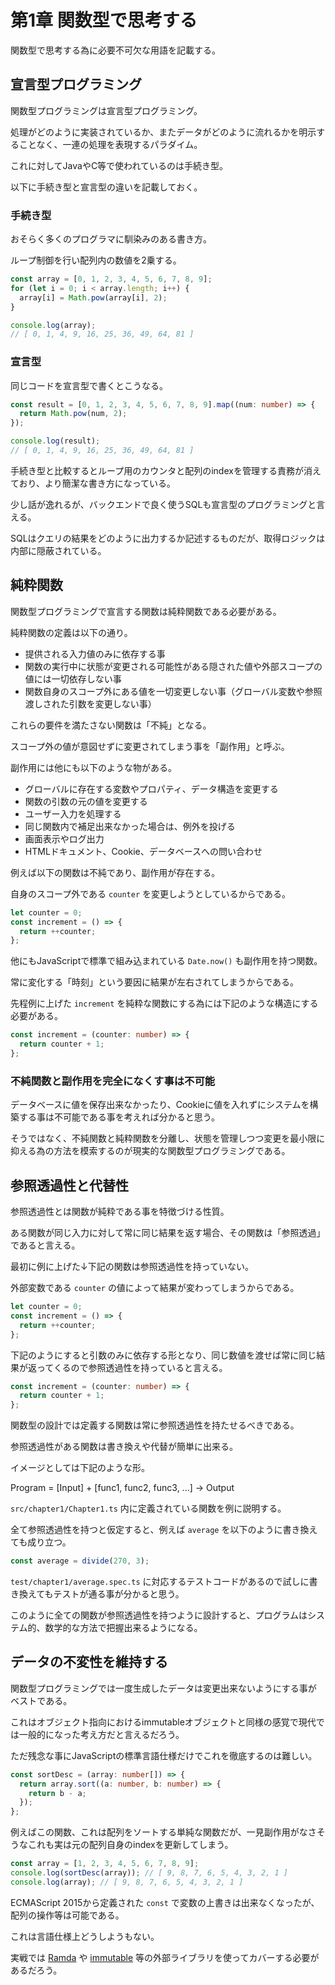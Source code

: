 # 第1章 関数型で思考する

関数型で思考する為に必要不可欠な用語を記載する。

## 宣言型プログラミング

関数型プログラミングは宣言型プログラミング。

処理がどのように実装されているか、またデータがどのように流れるかを明示することなく、一連の処理を表現するパラダイム。

これに対してJavaやC等で使われているのは手続き型。

以下に手続き型と宣言型の違いを記載しておく。

### 手続き型

おそらく多くのプログラマに馴染みのある書き方。

ループ制御を行い配列内の数値を2乗する。

```typescript
const array = [0, 1, 2, 3, 4, 5, 6, 7, 8, 9];
for (let i = 0; i < array.length; i++) {
  array[i] = Math.pow(array[i], 2);
}

console.log(array);
// [ 0, 1, 4, 9, 16, 25, 36, 49, 64, 81 ]
```

### 宣言型

同じコードを宣言型で書くとこうなる。

```typescript
const result = [0, 1, 2, 3, 4, 5, 6, 7, 8, 9].map((num: number) => {
  return Math.pow(num, 2);
});

console.log(result);
// [ 0, 1, 4, 9, 16, 25, 36, 49, 64, 81 ]
```

手続き型と比較するとループ用のカウンタと配列のindexを管理する責務が消えており、より簡潔な書き方になっている。

少し話が逸れるが、バックエンドで良く使うSQLも宣言型のプログラミングと言える。

SQLはクエリの結果をどのように出力するか記述するものだが、取得ロジックは内部に隠蔽されている。

## 純粋関数

関数型プログラミングで宣言する関数は純粋関数である必要がある。

純粋関数の定義は以下の通り。

- 提供される入力値のみに依存する事
- 関数の実行中に状態が変更される可能性がある隠された値や外部スコープの値には一切依存しない事
- 関数自身のスコープ外にある値を一切変更しない事（グローバル変数や参照渡しされた引数を変更しない事）

これらの要件を満たさない関数は「不純」となる。

スコープ外の値が意図せずに変更されてしまう事を「副作用」と呼ぶ。

副作用には他にも以下のような物がある。

- グローバルに存在する変数やプロパティ、データ構造を変更する
- 関数の引数の元の値を変更する
- ユーザー入力を処理する
- 同じ関数内で補足出来なかった場合は、例外を投げる
- 画面表示やログ出力
- HTMLドキュメント、Cookie、データベースへの問い合わせ

例えば以下の関数は不純であり、副作用が存在する。

自身のスコープ外である `counter` を変更しようとしているからである。

```typescript
let counter = 0;
const increment = () => {
  return ++counter;
};
```

他にもJavaScriptで標準で組み込まれている `Date.now()` も副作用を持つ関数。

常に変化する「時刻」という要因に結果が左右されてしまうからである。

先程例に上げた `increment` を純粋な関数にする為には下記のような構造にする必要がある。

```typescript
const increment = (counter: number) => {
  return counter + 1;
};
```

### 不純関数と副作用を完全になくす事は不可能

データベースに値を保存出来なかったり、Cookieに値を入れずにシステムを構築する事は不可能である事を考えれば分かると思う。

そうではなく、不純関数と純粋関数を分離し、状態を管理しつつ変更を最小限に抑える為の方法を模索するのが現実的な関数型プログラミングである。

## 参照透過性と代替性

参照透過性とは関数が純粋である事を特徴づける性質。

ある関数が同じ入力に対して常に同じ結果を返す場合、その関数は「参照透過」であると言える。

最初に例に上げた↓下記の関数は参照透過性を持っていない。

外部変数である `counter` の値によって結果が変わってしまうからである。

```typescript
let counter = 0;
const increment = () => {
  return ++counter;
};
```

下記のようにすると引数のみに依存する形となり、同じ数値を渡せば常に同じ結果が返ってくるので参照透過性を持っていると言える。

```typescript
const increment = (counter: number) => {
  return counter + 1;
};
```

関数型の設計では定義する関数は常に参照透過性を持たせるべきである。

参照透過性がある関数は書き換えや代替が簡単に出来る。

イメージとしては下記のような形。

Program = [Input] + [func1, func2, func3, ...] -> Output

`src/chapter1/Chapter1.ts` 内に定義されている関数を例に説明する。

全て参照透過性を持つと仮定すると、例えば `average` を以下のように書き換えても成り立つ。

```typescript
const average = divide(270, 3);
```

`test/chapter1/average.spec.ts` に対応するテストコードがあるので試しに書き換えてもテストが通る事が分かると思う。

このように全ての関数が参照透過性を持つように設計すると、プログラムはシステム的、数学的な方法で把握出来るようになる。

## データの不変性を維持する

関数型プログラミングでは一度生成したデータは変更出来ないようにする事がベストである。

これはオブジェクト指向におけるimmutableオブジェクトと同様の感覚で現代では一般的になった考え方だと言えるだろう。

ただ残念な事にJavaScriptの標準言語仕様だけでこれを徹底するのは難しい。

```typescript
const sortDesc = (array: number[]) => {
  return array.sort((a: number, b: number) => {
    return b - a;
  });
};
```

例えばこの関数、これは配列をソートする単純な関数だが、一見副作用がなさそうなこれも実は元の配列自身のindexを更新してしまう。

```typescript
const array = [1, 2, 3, 4, 5, 6, 7, 8, 9];
console.log(sortDesc(array)); // [ 9, 8, 7, 6, 5, 4, 3, 2, 1 ]
console.log(array); // [ 9, 8, 7, 6, 5, 4, 3, 2, 1 ]
```

ECMAScript 2015から定義された `const` で変数の上書きは出来なくなったが、配列の操作等は可能である。

これは言語仕様上どうしようもない。

実戦では [Ramda](https://ramdajs.com/) や [immutable](https://facebook.github.io/immutable-js/) 等の外部ライブラリを使ってカバーする必要があるだろう。
